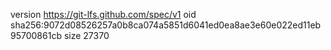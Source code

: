 version https://git-lfs.github.com/spec/v1
oid sha256:9072d08526257a0b8ca074a5851d6041ed0ea8ae3e60e022ed11eb95700861cb
size 27370
